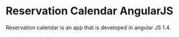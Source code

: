 # Reservation Calendar AngularJS
Reservation calendar is an app that is developed in angular JS 1.4.
